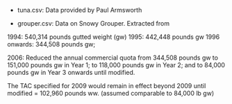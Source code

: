- tuna.csv: Data provided by Paul Armsworth

- grouper.csv: Data on Snowy Grouper. Extracted from

1994: 540,314 pounds gutted weight (gw)
1995: 442,448 pounds gw
1996 onwards: 344,508 pounds gw;


2006: Reduced the annual commercial quota from 344,508
pounds gw to 151,000 pounds gw in Year 1; to 118,000
pounds gw in Year 2; and to 84,000 pounds gw in Year
3 onwards until modified.

The TAC specified for 2009 would remain in effect beyond 2009
until modified = 102,960 pounds ww. (assumed comparable to 84,000 lb gw)
